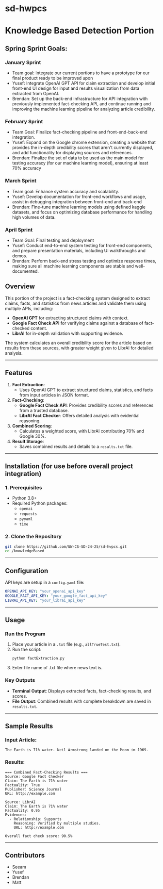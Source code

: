 # sd-hwpcs

# **Knowledge Based Detection Portion**

## **Spring Sprint Goals:**

### January Sprint
- Team goal: Integrate our current portions to have a prototype for our final product ready to be improved upon
- Yusef: Integrate OpenAI GPT API for claim extraction and develop initial front-end UI design for input and results visualization from data extracted from OpenAI.
- Brendan: Set up the back-end infrastructure for API integration with previously implemented fact-checking API, and continue running and improving the machine learning pipeline for analyzing article credibility.
  
### February Sprint
- Team Goal: Finalize fact-checking pipeline and front-end-back-end integration.
- Yusef: Expand on the Google chrome extension, creating a website that provides the in-depth credibility scores that aren't currently displayed, and add functionality for displaying sources and references.
- Brendan: Finalize the set of data to be used as the main model for testing accuracy (for our machine learning model), ensuring at least 70% accuracy

### March Sprint
- Team goal:  Enhance system accuracy and scalability.
- Yusef: Develop documentation for front-end workflows and usage, assist in debugging integration between front-end and back-end 
- Brendan: Fine-tune machine learning models using defined kaggle datasets, and focus on optimizing database performance for handling high volumes of data.

### April Sprint
- Team Goal: Final testing and deployment
- Yusef: Conduct end-to-end system testing for front-end components, and prepare presentation materials, including UI walkthroughs and demos.
- Brendan: Perform back-end stress testing and optimize response times, making sure all machine learning components are stable and well-documented.


## **Overview**
This portion of the project is a fact-checking system designed to extract claims, facts, and statistics from news articles and validate them using multiple APIs, including:
- **OpenAI GPT** for extracting structured claims with context.
- **Google Fact Check API** for verifying claims against a database of fact-checked content.
- **LibrAI** for in-depth validation with supporting evidence.

The system calculates an overall credibility score for the article based on results from these sources, with greater weight given to LibrAI for detailed analysis.

---

## **Features**
1. **Fact Extraction**:
   - Uses OpenAI GPT to extract structured claims, statistics, and facts from input articles in JSON format.
2. **Fact-Checking**:
   - **Google Fact Check API**: Provides credibility scores and references from a trusted database.
   - **LibrAI Fact Checker**: Offers detailed analysis with evidential reasoning.
3. **Combined Scoring**:
   - Calculates a weighted score, with LibrAI contributing 70% and Google 30%.
4. **Result Storage**:
   - Saves combined results and details to a `results.txt` file.

---

## **Installation (for use before overall project integration)**
### **1. Prerequisites**
- Python 3.8+
- Required Python packages:
  - `openai`
  - `requests`
  - `pyyaml`
  - `time`

### **2. Clone the Repository**
```bash
git clone https://github.com/GW-CS-SD-24-25/sd-hwpcs.git
cd /knowledgeBased
```
---

## **Configuration**
API keys are setup in a `config.yaml` file:
```yaml
OPENAI_API_KEY: "your_openai_api_key"
GOOGLE_FACT_API_KEY: "your_google_fact_api_key"
LIBRAI_API_KEY: "your_librai_api_key"
```

---

## **Usage**

### **Run the Program**
1. Place your article in a `.txt` file (e.g., `allTrueTest.txt`).
2. Run the script:
   ```bash
   python factExtraction.py
   ```
3. Enter file name of .txt file where news text is.

### **Key Outputs**
- **Terminal Output**: Displays extracted facts, fact-checking results, and scores.
- **File Output**: Combined results with complete breakdown are saved in `results.txt`.

---

## **Sample Results**

### **Input Article:**
```plaintext
The Earth is 71% water. Neil Armstrong landed on the Moon in 1969.
```

### **Results:**
```plaintext
=== Combined Fact-Checking Results ===
Source: Google Fact Checker
Claim: The Earth is 71% water
Factuality: True
Publisher: Science Journal
URL: http://example.com

Source: LibrAI
Claim: The Earth is 71% water
Factuality: 0.95
Evidences:
  - Relationship: Supports
    Reasoning: Verified by multiple studies.
    URL: http://example.com

Overall fact check score: 90.5%
```

---

## **Contributors**
- Seeam
- Yusef
- Brendan
- Matt